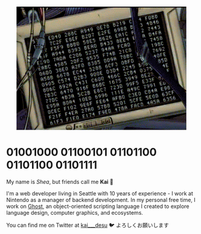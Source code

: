 <p align="center">
    <img src="https://github.com/kaidesu/kaidesu/blob/master/error.gif?raw=true" alt="banner">
</p>

# 01001000 01100101 01101100 01101100 01101111
My name is _Shea_, but friends call me **Kai** 🦾

I'm a web developer living in Seattle with 10 years of experience - I work at Nintendo as a manager of backend development. In my personal free time, I work on [Ghost](https://github.com/ghost-language/ghost), an object-oriented scripting language I created to explore language design, computer graphics, and ecosystems.

You can find me on Twitter at [kai___desu](https://twitter.com/@kai___desu) 🐦 よろしくお願いします

